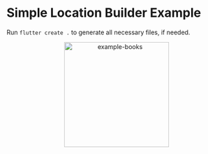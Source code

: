 # Simple Location Builder Example

Run `flutter create .` to generate all necessary files, if needed.

<p align="center">
<img src="https://raw.githubusercontent.com/slovnicki/beamer_examples/master/simple_location_builder/example-location-builder.gif" alt="example-books" width="240">